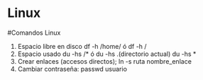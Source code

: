# Linux
#Comandos Linux

1. Espacio libre en disco df -h /home/  ó  df -h /
2. Espacio usado du -hs /*  ó  du -hs .(directorio actual) du -hs *
3. Crear enlaces (accesos directos); ln -s ruta nombre_enlace 
4. Cambiar contraseña: passwd usuario

